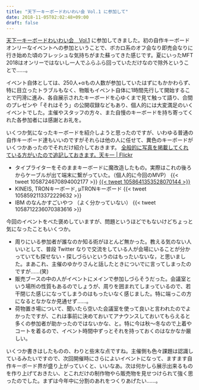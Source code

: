 ```yaml
---
title: "天下一キーボードわいわい会 Vol.1 に参加して"
date: 2018-11-05T02:02:48+09:00
draft: false
---
```


[天下一キーボードわいわい会　Vol.1](https://connpass.com/event/104755/) に参加してきました。初の自作キーボードオンリーなイベントへの参加ということで、ボカロ系のオフ会なり即売会なりに行き始めた頃のフレッシュな気持ちがまた蘇ってきた感じです。夏にいったMFT 2018はオンリーではないし一人でふらふら回っていただけなので除外ということで……。

イベント自体としては、250人+αもの人数が参加していたはずにもかかわらず、特に目立ったトラブルもなく、物販もイベント自体に1時間先行して開始することで円滑に進み、各自展示されたキーボードを心ゆくまで見て触って語り、合間のプレゼンや「それはそう」の公開収録などもあり、個人的には大変満足のいくイベントでした。主催やスタッフの方々、また自慢のキーボードを持ち寄ってくれた各参加者には感謝とお礼を。

いくつか気になったキーボードを紹介しようと思ったのですが、いわゆる普通の自作キーボード達もいいのですがそれらは他の人に任せて、異色のキーボードがいくつかあったのでそれだけ紹介しておきます。
<ins date="2018-11-05T22:00:00+09:00">全般的に写真を掲載してくれている方がいたので追記しておきます。[天キ一 | Flickr](https://www.flickr.com/photos/164140344@N07/sets/72157673069834827/)</ins>

- タイプライターをそのままキーボードに魔改造したもの。実際はこれの後ろからケーブルが出て端末に繋がっていた。（個人的に今回のMVP）
{{< tweet 1058724670894002177 >}}
<ins datetime="2018-11-05T22:00:00+09:00">{{< tweet 1058641353528070144 >}}</ins>
- KINEIS, TRONキーボード, μTRONキーボード
{{< tweet 1058592113372229632 >}}
- IBM のなんかすごいやつ （よく分かっていない）
{{< tweet 1058712236070383616 >}}

今回のイベントをべた褒めしていますが、問題というほどでもないけどちょっと気になったこともいくつか。

- 周りにいる参加者が誰なのか知る術がほとんど無かった。教える気のない人いいとして、普段 Twitter なりで交流をしている人が会場にいることが分かっていても探せない・探しづらいというのはもったいないな，と思いました。まあこれ、主催のゆかりさんと話したときについでに言ってしまったのですが……(笑)
- 販売ブースの中の人がイベントにメインで参加しづらそうだった。会議室という場所の性質もあるのでしょうが、周りを囲まれてしまっているので、若干閉じた感じになってしまうのはもったいなく感じました。特に端っこの方になるとなかなか見通せず……。
- 荷物置き場について、聞いたら空いた会議室を使って良いと言われたのでよかったですが、これは事前に決めておいてアナウンスしておいてもらえると多くの参加者が助かったのではないかな、と。特に今は秋〜冬なので上着やコートを着るので、イベント時間中ずっとそれを持っておくのはなかなか厳しい。

いくつか書きはしたものの、わりと些末な点ですね。主催側も色々課題は認識しているみたいですので、次回開催時にさらによいイベントになって、ますます自作キーボード界が盛り上がっていくと、いいなあ。次は何かしら展示出来るものを作り上げておきたい、とこれだけの制作物やら販売物を見せつけられて強く思ったのでした。まずは今年中に分割のあれをつくりあげたい……。
